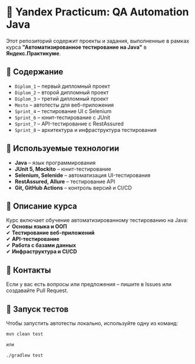 # 🚀 Yandex Practicum: QA Automation Java

Этот репозиторий содержит проекты и задания, выполненные в рамках курса **"Автоматизированное тестирование на Java"** в **Яндекс.Практикуме**.

## 📌 Содержание
- `Diplom_1` – первый дипломный проект  
- `Diplom_2` – второй дипломный проект  
- `Diplom_3` – третий дипломный проект  
- `Mesto` – автотесты для веб-приложения  
- `Sprint_4` – тестирование UI с Selenium  
- `Sprint_6` – юнит-тестирование с JUnit  
- `Sprint_7` – API-тестирование с RestAssured  
- `Sprint_8` – архитектура и инфраструктура тестирования  

## 🔧 Используемые технологии
- **Java** – язык программирования  
- **JUnit 5, Mockito** – юнит-тестирование  
- **Selenium, Selenide** – автоматизация UI-тестирования  
- **RestAssured, Allure** – тестирование API  
- **Git, GitHub Actions** – контроль версий и CI/CD  

## 📖 Описание курса
Курс включает обучение автоматизированному тестированию на Java:  
✔ **Основы языка и ООП**  
✔ **Тестирование веб-приложений**  
✔ **API-тестирование**  
✔ **Работа с базами данных**  
✔ **Инфраструктура и CI/CD**  

## 📝 Контакты
Если у вас есть вопросы или предложения – пишите в Issues или создавайте Pull Request.

## 🚀 Запуск тестов
Чтобы запустить автотесты локально, используйте одну из команд:

```bash
mvn clean test

или

./gradlew test

